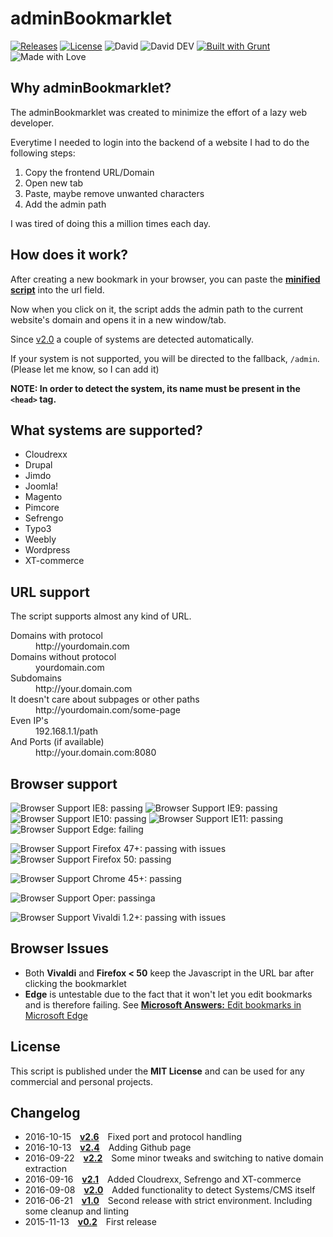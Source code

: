 # adminBookmarklet

[![Releases](https://img.shields.io/github/release/tomlutzenberger/adminBookmarklet.svg?maxAge=2592000?style=flat-square)](https://github.com/tomlutzenberger/adminBookmarklet/releases)
[![License](https://img.shields.io/github/license/tomlutzenberger/adminBookmarklet.svg?maxAge=2592000?style=flat-square)](https://github.com/tomlutzenberger/adminBookmarklet/blob/master/LICENSE)
![David](https://img.shields.io/david/tomlutzenberger/adminBookmarklet.svg?maxAge=2592000?style=flat-square)
![David DEV](https://img.shields.io/david/dev/tomlutzenberger/adminBookmarklet.svg?maxAge=2592000?style=flat-square)
[![Built with Grunt](https://cdn.gruntjs.com/builtwith.svg)](http://gruntjs.com/)
![Made with Love](https://img.shields.io/badge/Made%20with-%E2%99%A5-red.svg)


## Why adminBookmarklet?

The adminBookmarklet was created to minimize the effort of a lazy web developer.

Everytime I needed to login into the backend of a website I had to do the following steps:

1. Copy the frontend URL/Domain
2. Open new tab
3. Paste, maybe remove unwanted characters
4. Add the admin path


I was tired of doing this a million times each day.


## How does it work?

After creating a new bookmark in your browser, you can paste the **[minified script](https://github.com/tomlutzenberger/adminBookmarklet/blob/master/adminBookmarklet.min.js)** into the url field.

Now when you click on it, the script adds the admin path to the current website's domain and opens it in a new window/tab.

Since [v2.0](https://github.com/tomlutzenberger/adminBookmarklet/releases/tag/v2.0) a couple of systems are detected automatically.

If your system is not supported, you will be directed to the fallback, `/admin`. (Please let me know, so I can add it)

**NOTE: In order to detect the system, its name must be present in the `<head>` tag.**


## What systems are supported?

* Cloudrexx
* Drupal
* Jimdo
* Joomla!
* Magento
* Pimcore
* Sefrengo
* Typo3
* Weebly
* Wordpress
* XT-commerce


## URL support

The script supports almost any kind of URL.
<dl>
  <dt>Domains with protocol</dt>
  <dd>http://yourdomain.com</dd>

  <dt>Domains without protocol</dt>
  <dd>yourdomain.com</dd>

  <dt>Subdomains</dt>
  <dd>http://your.domain.com</dd>

  <dt>It doesn't care about subpages or other paths</dt>
  <dd>http://yourdomain.com/some-page</dd>

  <dt>Even IP's</dt>
  <dd>192.168.1.1/path</dd>

  <dt>And Ports (if available)</dt>
  <dd>http://your.domain.com:8080</dd>
</dl>


## Browser support

![Browser Support IE8: passing](https://img.shields.io/badge/IE_8-passing-brightgreen.svg)
![Browser Support IE9: passing](https://img.shields.io/badge/IE_9-passing-brightgreen.svg)
![Browser Support IE10: passing](https://img.shields.io/badge/IE_10-passing-brightgreen.svg)
![Browser Support IE11: passing](https://img.shields.io/badge/IE_11-passing-brightgreen.svg)
![Browser Support Edge: failing](https://img.shields.io/badge/Edge-failing-red.svg)

![Browser Support Firefox 47+: passing with issues](https://img.shields.io/badge/Firefox_47+-passing_with_issues-blue.svg)
![Browser Support Firefox 50: passing](https://img.shields.io/badge/Firefox_50+-passing-brightgreen.svg)

![Browser Support Chrome 45+: passing](https://img.shields.io/badge/Chrome_45+-passing-brightgreen.svg)

![Browser Support Oper: passinga](https://img.shields.io/badge/Opera_40+-passing-brightgreen.svg)

![Browser Support Vivaldi 1.2+: passing with issues](https://img.shields.io/badge/Vivaldi_1.2+-passing_with_issues-blue.svg)


## Browser Issues

 * Both **Vivaldi** and **Firefox < 50** keep the Javascript in the URL bar after clicking the bookmarklet
 * **Edge** is untestable due to the fact that it won't let you edit bookmarks and is therefore failing. See [**Microsoft Answers:** Edit bookmarks in Microsoft Edge](http://answers.microsoft.com/en-us/windows/forum/windows_10-networking/edit-bookmarks-in-microsoft-edge/d5e4d187-3247-4e11-9869-e56e4dcb2af7)


## License

This script is published under the **MIT License** and can be used for any commercial and personal projects.


## Changelog

 * 2016-10-15 [**v2.6**](https://github.com/tomlutzenberger/adminBookmarklet/releases/tag/v2.6) Fixed port and protocol handling
 * 2016-10-13 [**v2.4**](https://github.com/tomlutzenberger/adminBookmarklet/releases/tag/v2.4) Adding Github page
 * 2016-09-22 [**v2.2**](https://github.com/tomlutzenberger/adminBookmarklet/releases/tag/v2.2) Some minor tweaks and switching to native domain extraction
 * 2016-09-16 [**v2.1**](https://github.com/tomlutzenberger/adminBookmarklet/releases/tag/v2.1) Added Cloudrexx, Sefrengo and XT-commerce
 * 2016-09-08 [**v2.0**](https://github.com/tomlutzenberger/adminBookmarklet/releases/tag/v2.0) Added functionality to detect Systems/CMS itself
 * 2016-06-21 [**v1.0**](https://github.com/tomlutzenberger/adminBookmarklet/releases/tag/v1.0) Second release with strict environment. Including some cleanup and linting
 * 2015-11-13 [**v0.2**](https://github.com/tomlutzenberger/adminBookmarklet/releases/tag/v0.2) First release
